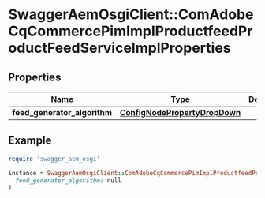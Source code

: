 # SwaggerAemOsgiClient::ComAdobeCqCommercePimImplProductfeedProductFeedServiceImplProperties

## Properties

| Name | Type | Description | Notes |
| ---- | ---- | ----------- | ----- |
| **feed_generator_algorithm** | [**ConfigNodePropertyDropDown**](ConfigNodePropertyDropDown.md) |  | [optional] |

## Example

```ruby
require 'swagger_aem_osgi'

instance = SwaggerAemOsgiClient::ComAdobeCqCommercePimImplProductfeedProductFeedServiceImplProperties.new(
  feed_generator_algorithm: null
)
```

